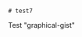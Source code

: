                                                                                                                                                                                                                                                                                                                   # test7
Test "graphical-gist"